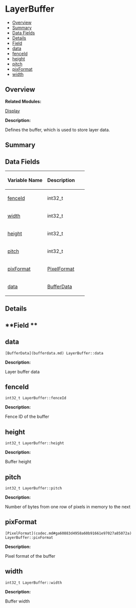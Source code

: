 # LayerBuffer<a name="EN-US_TOPIC_0000001055039524"></a>

-   [Overview](#section1817957125165632)
-   [Summary](#section635176130165632)
-   [Data Fields](#pub-attribs)
-   [Details](#section924765344165632)
-   [Field](#section1571466726165632)
-   [data](#a9a1831091916905de22145585cf8b682)
-   [fenceId](#a46aa174ae3d0eb28fa7f3e53749fd5d1)
-   [height](#aec2e142ea67776ec4e91fc3d8d3389ae)
-   [pitch](#a62a06a9381ac2d6fa48115ce7d01920d)
-   [pixFormat](#a1ac426fb1997d872b347cae9cce94eb6)
-   [width](#a71196d704bd8a6a69b9bccf497b8224b)

## **Overview**<a name="section1817957125165632"></a>

**Related Modules:**

[Display](display.md)

**Description:**

Defines the buffer, which is used to store layer data. 

## **Summary**<a name="section635176130165632"></a>

## Data Fields<a name="pub-attribs"></a>

<a name="table1308352752165632"></a>
<table><thead align="left"><tr id="row484121331165632"><th class="cellrowborder" valign="top" width="50%" id="mcps1.1.3.1.1"><p id="p1098182050165632"><a name="p1098182050165632"></a><a name="p1098182050165632"></a>Variable Name</p>
</th>
<th class="cellrowborder" valign="top" width="50%" id="mcps1.1.3.1.2"><p id="p1834226265165632"><a name="p1834226265165632"></a><a name="p1834226265165632"></a>Description</p>
</th>
</tr>
</thead>
<tbody><tr id="row192378663165632"><td class="cellrowborder" valign="top" width="50%" headers="mcps1.1.3.1.1 "><p id="p308191026165632"><a name="p308191026165632"></a><a name="p308191026165632"></a><a href="layerbuffer.md#a46aa174ae3d0eb28fa7f3e53749fd5d1">fenceId</a></p>
</td>
<td class="cellrowborder" valign="top" width="50%" headers="mcps1.1.3.1.2 "><p id="p1759320707165632"><a name="p1759320707165632"></a><a name="p1759320707165632"></a>int32_t </p>
</td>
</tr>
<tr id="row754438395165632"><td class="cellrowborder" valign="top" width="50%" headers="mcps1.1.3.1.1 "><p id="p1192368689165632"><a name="p1192368689165632"></a><a name="p1192368689165632"></a><a href="layerbuffer.md#a71196d704bd8a6a69b9bccf497b8224b">width</a></p>
</td>
<td class="cellrowborder" valign="top" width="50%" headers="mcps1.1.3.1.2 "><p id="p177264162165632"><a name="p177264162165632"></a><a name="p177264162165632"></a>int32_t </p>
</td>
</tr>
<tr id="row191161255165632"><td class="cellrowborder" valign="top" width="50%" headers="mcps1.1.3.1.1 "><p id="p2119526997165632"><a name="p2119526997165632"></a><a name="p2119526997165632"></a><a href="layerbuffer.md#aec2e142ea67776ec4e91fc3d8d3389ae">height</a></p>
</td>
<td class="cellrowborder" valign="top" width="50%" headers="mcps1.1.3.1.2 "><p id="p1443151036165632"><a name="p1443151036165632"></a><a name="p1443151036165632"></a>int32_t </p>
</td>
</tr>
<tr id="row1473962906165632"><td class="cellrowborder" valign="top" width="50%" headers="mcps1.1.3.1.1 "><p id="p342140239165632"><a name="p342140239165632"></a><a name="p342140239165632"></a><a href="layerbuffer.md#a62a06a9381ac2d6fa48115ce7d01920d">pitch</a></p>
</td>
<td class="cellrowborder" valign="top" width="50%" headers="mcps1.1.3.1.2 "><p id="p1320161235165632"><a name="p1320161235165632"></a><a name="p1320161235165632"></a>int32_t </p>
</td>
</tr>
<tr id="row2042950523165632"><td class="cellrowborder" valign="top" width="50%" headers="mcps1.1.3.1.1 "><p id="p873802542165632"><a name="p873802542165632"></a><a name="p873802542165632"></a><a href="layerbuffer.md#a1ac426fb1997d872b347cae9cce94eb6">pixFormat</a></p>
</td>
<td class="cellrowborder" valign="top" width="50%" headers="mcps1.1.3.1.2 "><p id="p1055362025165632"><a name="p1055362025165632"></a><a name="p1055362025165632"></a><a href="codec.md#ga60883d4958a60b91661e97027a85072a">PixelFormat</a> </p>
</td>
</tr>
<tr id="row2120327821165632"><td class="cellrowborder" valign="top" width="50%" headers="mcps1.1.3.1.1 "><p id="p578591127165632"><a name="p578591127165632"></a><a name="p578591127165632"></a><a href="layerbuffer.md#a9a1831091916905de22145585cf8b682">data</a></p>
</td>
<td class="cellrowborder" valign="top" width="50%" headers="mcps1.1.3.1.2 "><p id="p65571335165632"><a name="p65571335165632"></a><a name="p65571335165632"></a><a href="bufferdata.md">BufferData</a> </p>
</td>
</tr>
</tbody>
</table>

## **Details**<a name="section924765344165632"></a>

## **Field **<a name="section1571466726165632"></a>

## data<a name="a9a1831091916905de22145585cf8b682"></a>

```
[BufferData](bufferdata.md) LayerBuffer::data
```

 **Description:**

Layer buffer data 

## fenceId<a name="a46aa174ae3d0eb28fa7f3e53749fd5d1"></a>

```
int32_t LayerBuffer::fenceId
```

 **Description:**

Fence ID of the buffer 

## height<a name="aec2e142ea67776ec4e91fc3d8d3389ae"></a>

```
int32_t LayerBuffer::height
```

 **Description:**

Buffer height 

## pitch<a name="a62a06a9381ac2d6fa48115ce7d01920d"></a>

```
int32_t LayerBuffer::pitch
```

 **Description:**

Number of bytes from one row of pixels in memory to the next 

## pixFormat<a name="a1ac426fb1997d872b347cae9cce94eb6"></a>

```
[PixelFormat](codec.md#ga60883d4958a60b91661e97027a85072a) LayerBuffer::pixFormat
```

 **Description:**

Pixel format of the buffer 

## width<a name="a71196d704bd8a6a69b9bccf497b8224b"></a>

```
int32_t LayerBuffer::width
```

 **Description:**

Buffer width 


